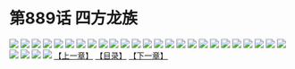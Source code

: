 # 第889话 四方龙族
![](https://mhpic.xiaomingtaiji.net/comic/D/斗破苍穹/第889话F0_314240/1.jpg-zymk.middle.webp)
![](https://mhpic.xiaomingtaiji.net/comic/D/斗破苍穹/第889话F0_314240/2.jpg-zymk.middle.webp)
![](https://mhpic.xiaomingtaiji.net/comic/D/斗破苍穹/第889话F0_314240/3.jpg-zymk.middle.webp)
![](https://mhpic.xiaomingtaiji.net/comic/D/斗破苍穹/第889话F0_314240/4.jpg-zymk.middle.webp)
![](https://mhpic.xiaomingtaiji.net/comic/D/斗破苍穹/第889话F0_314240/5.jpg-zymk.middle.webp)
![](https://mhpic.xiaomingtaiji.net/comic/D/斗破苍穹/第889话F0_314240/6.jpg-zymk.middle.webp)
![](https://mhpic.xiaomingtaiji.net/comic/D/斗破苍穹/第889话F0_314240/7.jpg-zymk.middle.webp)
![](https://mhpic.xiaomingtaiji.net/comic/D/斗破苍穹/第889话F0_314240/8.jpg-zymk.middle.webp)
![](https://mhpic.xiaomingtaiji.net/comic/D/斗破苍穹/第889话F0_314240/9.jpg-zymk.middle.webp)
![](https://mhpic.xiaomingtaiji.net/comic/D/斗破苍穹/第889话F0_314240/10.jpg-zymk.middle.webp)
![](https://mhpic.xiaomingtaiji.net/comic/D/斗破苍穹/第889话F0_314240/11.jpg-zymk.middle.webp)
![](https://mhpic.xiaomingtaiji.net/comic/D/斗破苍穹/第889话F0_314240/12.jpg-zymk.middle.webp)
![](https://mhpic.xiaomingtaiji.net/comic/D/斗破苍穹/第889话F0_314240/13.jpg-zymk.middle.webp)
![](https://mhpic.xiaomingtaiji.net/comic/D/斗破苍穹/第889话F0_314240/14.jpg-zymk.middle.webp)
![](https://mhpic.xiaomingtaiji.net/comic/D/斗破苍穹/第889话F0_314240/15.jpg-zymk.middle.webp)
![](https://mhpic.xiaomingtaiji.net/comic/D/斗破苍穹/第889话F0_314240/16.jpg-zymk.middle.webp)
![](https://mhpic.xiaomingtaiji.net/comic/D/斗破苍穹/第889话F0_314240/17.jpg-zymk.middle.webp)
![](https://mhpic.xiaomingtaiji.net/comic/D/斗破苍穹/第889话F0_314240/18.jpg-zymk.middle.webp)
![](https://mhpic.xiaomingtaiji.net/comic/D/斗破苍穹/第889话F0_314240/19.jpg-zymk.middle.webp)
![](https://mhpic.xiaomingtaiji.net/comic/D/斗破苍穹/第889话F0_314240/20.jpg-zymk.middle.webp)
![](https://mhpic.xiaomingtaiji.net/comic/D/斗破苍穹/第889话F0_314240/21.jpg-zymk.middle.webp)
![](https://mhpic.xiaomingtaiji.net/comic/D/斗破苍穹/第889话F0_314240/22.jpg-zymk.middle.webp)
![](https://mhpic.xiaomingtaiji.net/comic/D/斗破苍穹/第889话F0_314240/23.jpg-zymk.middle.webp)
![](https://mhpic.xiaomingtaiji.net/comic/D/斗破苍穹/第889话F0_314240/24.jpg-zymk.middle.webp)
![](https://mhpic.xiaomingtaiji.net/comic/D/斗破苍穹/第889话F0_314240/25.jpg-zymk.middle.webp)
![](https://mhpic.xiaomingtaiji.net/comic/D/斗破苍穹/第889话F0_314240/26.jpg-zymk.middle.webp)
![](https://mhpic.xiaomingtaiji.net/comic/D/斗破苍穹/第889话F0_314240/27.jpg-zymk.middle.webp)
![](https://mhpic.xiaomingtaiji.net/comic/D/斗破苍穹/第889话F0_314240/28.jpg-zymk.middle.webp)
![](https://mhpic.xiaomingtaiji.net/comic/D/斗破苍穹/第889话F0_314240/29.jpg-zymk.middle.webp)
[【上一章】](./892.md)
[【目录】](./READMD.md)
[【下一章】](./894.md)
